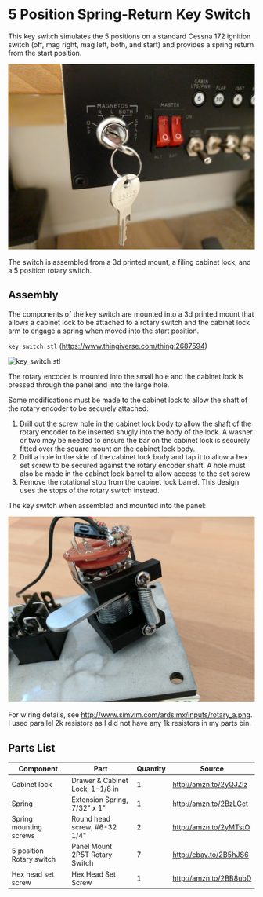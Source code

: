 # 5 Position Spring-Return Key Switch

This key switch simulates the 5 positions on a standard Cessna 172 ignition switch (off, mag right, mag left, both, and start) and provides a spring return from the start position.

![key_switch](images/key_switch.jpg)

The switch is assembled from a 3d printed mount, a filing cabinet lock, and a 5 position rotary switch. 

## Assembly

The components of the key switch are mounted into a 3d printed mount that allows a cabinet lock to be attached to a rotary switch and the cabinet lock arm to engage a spring when moved into the start position.

`key_switch.stl` (https://www.thingiverse.com/thing:2687594)

![key_switch.stl](https://cdn.thingiverse.com/renders/5a/88/6d/c2/59/c6c4b9057df0631dab33539f41e4be01_preview_featured.jpg)

The rotary encoder is mounted into the small hole and the cabinet lock is pressed through the panel and into the large hole.

Some modifications must be made to the cabinet lock to allow the shaft of the rotary encoder to be securely attached:

1. Drill out the screw hole in the cabinet lock body to allow the shaft of the rotary encoder to be inserted snugly into the body of the lock. A washer or two may be needed to ensure the bar on the cabinet lock is securely fitted over the square mount on the cabinet lock body.
2. Drill a hole in the side of the cabinet lock body and tap it to allow a hex set screw to be secured against the rotary encoder shaft. A hole must also be made in the cabinet lock barrel to allow access to the set screw
3. Remove the rotational stop from the cabinet lock barrel. This design uses the stops of the rotary switch instead.

The key switch when assembled and mounted into the panel:

![key_switch_mounted](images/key_switch_mounted.jpg)

For wiring details, see http://www.simvim.com/ardsimx/inputs/rotary_a.png. I used parallel 2k resistors as I did not have any 1k resistors in my parts bin.

## Parts List

| Component                | Part                            | Quantity | Source                 |
| ------------------------ | ------------------------------- | -------- | ---------------------- |
| Cabinet lock             | Drawer & Cabinet Lock, 1-1/8 in | 1        | http://amzn.to/2yQJZlz |
| Spring                   | Extension Spring, 7/32" x 1"    | 1        | http://amzn.to/2BzLGct |
| Spring mounting screws   | Round head screw, #6-32 1/4"    | 2        | http://amzn.to/2yMTstO |
| 5 position Rotary switch | Panel Mount 2P5T Rotary Switch  | 7        | http://ebay.to/2B5hJS6 |
| Hex head set screw       | Hex Head Set Screw              | 1        | http://amzn.to/2BB8ubD |